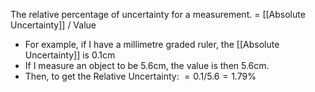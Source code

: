 The relative percentage of uncertainty for a measurement.
= [[Absolute Uncertainty]] / Value
 - For example, if I have a millimetre graded ruler, the [[Absolute Uncertainty]] is 0.1cm
 - If I measure an object to be 5.6cm, the value is then 5.6cm.
 - Then, to get the Relative Uncertainty: $= 0.1 / 5.6 = 1.79\%$